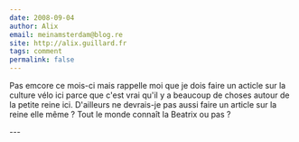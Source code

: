 ```yaml
---
date: 2008-09-04
author: Alix
email: meinamsterdam@blog.re
site: http://alix.guillard.fr
tags: comment
permalink: false
---
```


<p>
Pas emcore ce mois-ci mais rappelle moi que je dois faire un acticle sur la culture vélo ici parce que c'est vrai qu'il y a beaucoup de choses autour de la petite reine ici. D'ailleurs ne devrais-je pas aussi faire un article sur la reine elle même ? Tout le monde connaît la Beatrix ou pas ?
</p>
---